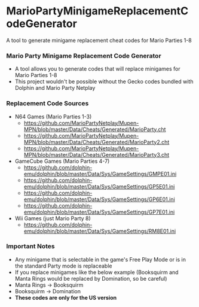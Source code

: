 # MarioPartyMinigameReplacementCodeGenerator
A tool to generate minigame replacement cheat codes for Mario Parties 1-8

### Mario Party Minigame Replacement Code Generator
* A tool allows you to generate codes that will replace minigames for Mario Parties 1-8
* This project wouldn't be possible without the Gecko codes bundled with Dolphin and Mario Party Netplay

### Replacement Code Sources
* N64 Games (Mario Parties 1-3)
  * https://github.com/MarioPartyNetplay/Mupen-MPN/blob/master/Data/Cheats/Generated/MarioParty.cht
  * https://github.com/MarioPartyNetplay/Mupen-MPN/blob/master/Data/Cheats/Generated/MarioParty2.cht
  * https://github.com/MarioPartyNetplay/Mupen-MPN/blob/master/Data/Cheats/Generated/MarioParty3.cht
* GameCube Games (Mario Parties 4-7)
  * https://github.com/dolphin-emu/dolphin/blob/master/Data/Sys/GameSettings/GMPE01.ini
  * https://github.com/dolphin-emu/dolphin/blob/master/Data/Sys/GameSettings/GP5E01.ini
  * https://github.com/dolphin-emu/dolphin/blob/master/Data/Sys/GameSettings/GP6E01.ini
  * https://github.com/dolphin-emu/dolphin/blob/master/Data/Sys/GameSettings/GP7E01.ini
* Wii Games (just Mario Party 8)
  * https://github.com/dolphin-emu/dolphin/blob/master/Data/Sys/GameSettings/RM8E01.ini

### Important Notes
* Any minigame that is selectable in the game's Free Play Mode or is in the standard Party mode is replaceable
* If you replace minigames like the below example (Booksquirm and Manta Rings would be replaced by Domination, so be careful)
* Manta Rings -> Booksquirm
* Booksquirm -> Domination
* **These codes are only for the US version**